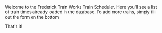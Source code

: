 Welcome to the Frederick Train Works Train Scheduler. Here you'll see a list of train times already loaded in the database. To add more trains, simply fill out the form on the bottom

That's it!